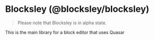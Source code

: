 Blocksley (@blocksley/blocksley)
===

> Please note that Blocksley is in alpha state.

This is the main library for a block editor that uses Quasar